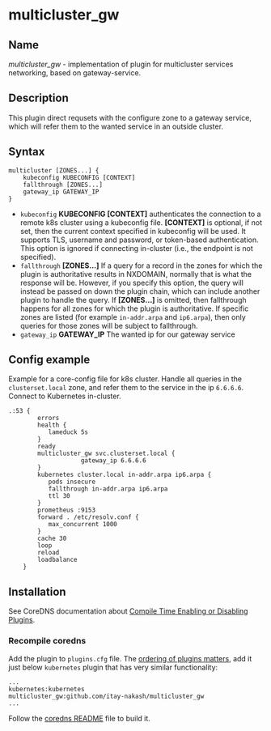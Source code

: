 # multicluster_gw

## Name

*multicluster_gw* - implementation of plugin for multicluster services networking, based on gateway-service.

## Description

This plugin direct requsets with the configure zone to a gateway service,
which will refer them to the wanted service in an outside cluster.

## Syntax

```
multicluster [ZONES...] {
    kubeconfig KUBECONFIG [CONTEXT]
    fallthrough [ZONES...]
    gateway_ip GATEWAY_IP
}
```

* `kubeconfig` **KUBECONFIG [CONTEXT]** authenticates the connection to a remote k8s cluster using a kubeconfig file. **[CONTEXT]** is optional, if not set, then the current context specified in kubeconfig will be used. It supports TLS, username and password, or token-based authentication. This option is ignored if connecting in-cluster (i.e., the endpoint is not specified).
* `fallthrough` **[ZONES...]** If a query for a record in the zones for which the plugin is authoritative results in NXDOMAIN, normally that is what the response will be. However, if you specify this option, the query will instead be passed on down the plugin chain, which can include another plugin to handle the query. If **[ZONES...]** is omitted, then fallthrough happens for all zones for which the plugin is authoritative. If specific zones are listed (for example `in-addr.arpa` and `ip6.arpa`), then only queries for those zones will be subject to fallthrough.
* `gateway_ip` **GATEWAY_IP** The wanted ip for our gateway service


## Config example

Example for a core-config file for k8s cluster.
Handle all queries in the `clusterset.local` zone, and refer them to the service in the ip `6.6.6.6`. Connect to Kubernetes in-cluster.

```
.:53 {
        errors
        health {
           lameduck 5s
        }
        ready
        multicluster_gw svc.clusterset.local {
                    gateway_ip 6.6.6.6
        }
        kubernetes cluster.local in-addr.arpa ip6.arpa {
           pods insecure
           fallthrough in-addr.arpa ip6.arpa
           ttl 30
        }
        prometheus :9153
        forward . /etc/resolv.conf {
           max_concurrent 1000
        }
        cache 30
        loop
        reload
        loadbalance
    }
```

## Installation

See CoreDNS documentation about [Compile Time Enabling or Disabling Plugins](https://coredns.io/2017/07/25/compile-time-enabling-or-disabling-plugins/).

### Recompile coredns

Add the plugin to  `plugins.cfg` file. The [ordering of plugins matters](https://coredns.io/2017/06/08/how-queries-are-processed-in-coredns/),
add it just below `kubernetes` plugin that has very similar functionality:

```
...
kubernetes:kubernetes
multicluster_gw:github.com/itay-nakash/multicluster_gw
...
```

Follow the [coredns README](https://github.com/coredns/coredns#readme) file to build it.

